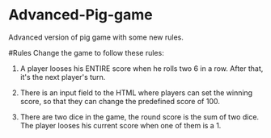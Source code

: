 # Advanced-Pig-game
Advanced version of pig game with some new rules.

#Rules
Change the game to follow these rules:

1. A player looses his ENTIRE score when he rolls two 6 in a row. After that, it's the 
next player's turn.

2. There is an input field to the HTML where players can set the winning score, so that they 
can change the predefined score of 100.

3. There are two dice in the game, the round score is the sum of two dice. The player looses his current
score when one of them is a 1.
